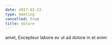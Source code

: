 ```yaml
---
date: 2017-02-23
type: meeting
cancelled: true
title: dolore
---
```

amet, Excepteur labore ex ut ad dolore in et enim